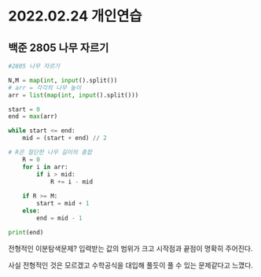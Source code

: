 # 2022.02.24 개인연습

## 백준 2805 나무 자르기

```python
#2805 나무 자르기

N,M = map(int, input().split())
# arr = 각각의 나무 높이
arr = list(map(int, input().split()))

start = 0
end = max(arr)

while start <= end:
    mid = (start + end) // 2

# R은 절단한 나무 길이의 총합
    R = 0
    for i in arr:
        if i > mid:
            R += i - mid
    
    if R >= M:
        start = mid + 1
    else:
        end = mid - 1

print(end)   
```

전형적인 이분탐색문제? 입력받는 값의 범위가 크고 시작점과 끝점이 명확히 주어진다.

사실 전형적인 것은 모르겠고 수학공식을 대입해 풀듯이 풀 수 있는 문제같다고 느꼈다.


